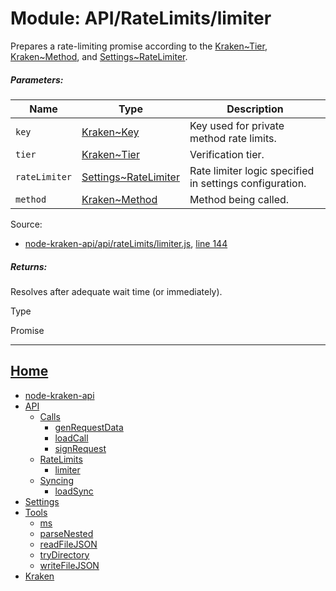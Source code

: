 Module: API/RateLimits/limiter
==============================

Prepares a rate-limiting promise according to the [Kraken~Tier](https://github.com/jpcx/node-kraken-api/blob/develop/docs/namespaces/Kraken.md#~Tier), [Kraken~Method](https://github.com/jpcx/node-kraken-api/blob/develop/docs/namespaces/Kraken.md#~Method), and [Settings~RateLimiter](https://github.com/jpcx/node-kraken-api/blob/develop/docs/namespaces/Settings.md#~RateLimiter).

##### Parameters:

| Name | Type | Description |
| --- | --- | --- |
| `key` | [Kraken~Key](https://github.com/jpcx/node-kraken-api/blob/develop/docs/namespaces/Kraken.md#~Key) | Key used for private method rate limits. |
| `tier` | [Kraken~Tier](https://github.com/jpcx/node-kraken-api/blob/develop/docs/namespaces/Kraken.md#~Tier) | Verification tier. |
| `rateLimiter` | [Settings~RateLimiter](https://github.com/jpcx/node-kraken-api/blob/develop/docs/namespaces/Settings.md#~RateLimiter) | Rate limiter logic specified in settings configuration. |
| `method` | [Kraken~Method](https://github.com/jpcx/node-kraken-api/blob/develop/docs/namespaces/Kraken.md#~Method) | Method being called. |


Source:

*   [node-kraken-api/api/rateLimits/limiter.js](https://github.com/jpcx/node-kraken-api/blob/develop/api/rateLimits/limiter.js), [line 144](https://github.com/jpcx/node-kraken-api/blob/develop/api/rateLimits/limiter.js#L144)

##### Returns:

Resolves after adequate wait time (or immediately).

Type

Promise

<hr>

## [Home](https://github.com/jpcx/node-kraken-api/blob/develop/README.md)
  + [node-kraken-api](https://github.com/jpcx/node-kraken-api/blob/develop/docs/modules/node-kraken-api.md)
  + [API](https://github.com/jpcx/node-kraken-api/blob/develop/docs/namespaces/API.md)
    + [Calls](https://github.com/jpcx/node-kraken-api/blob/develop/docs/namespaces/API/Calls.md)
      + [genRequestData](https://github.com/jpcx/node-kraken-api/blob/develop/docs/modules/API/Calls/genRequestData.md)
      + [loadCall](https://github.com/jpcx/node-kraken-api/blob/develop/docs/modules/API/Calls/loadCall.md)
      + [signRequest](https://github.com/jpcx/node-kraken-api/blob/develop/docs/modules/API/Calls/signRequest.md)
    + [RateLimits](https://github.com/jpcx/node-kraken-api/blob/develop/docs/namespaces/API/RateLimits.md)
      + [limiter](https://github.com/jpcx/node-kraken-api/blob/develop/docs/modules/API/RateLimits/limiter.md)
    + [Syncing](https://github.com/jpcx/node-kraken-api/blob/develop/docs/namespaces/API/Syncing.md)
      + [loadSync](https://github.com/jpcx/node-kraken-api/blob/develop/docs/modules/API/Syncing/loadSync.md)
  + [Settings](https://github.com/jpcx/node-kraken-api/blob/develop/docs/namespaces/Settings.md)
  + [Tools](https://github.com/jpcx/node-kraken-api/blob/develop/docs/namespaces/Tools.md)
    + [ms](https://github.com/jpcx/node-kraken-api/blob/develop/docs/modules/Tools/ms.md)
    + [parseNested](https://github.com/jpcx/node-kraken-api/blob/develop/docs/modules/Tools/parseNested.md)
    + [readFileJSON](https://github.com/jpcx/node-kraken-api/blob/develop/docs/modules/Tools/readFileJSON.md)
    + [tryDirectory](https://github.com/jpcx/node-kraken-api/blob/develop/docs/modules/Tools/tryDirectory.md)
    + [writeFileJSON](https://github.com/jpcx/node-kraken-api/blob/develop/docs/modules/Tools/writeFileJSON.md)
  + [Kraken](https://github.com/jpcx/node-kraken-api/blob/develop/docs/namespaces/Kraken.md)